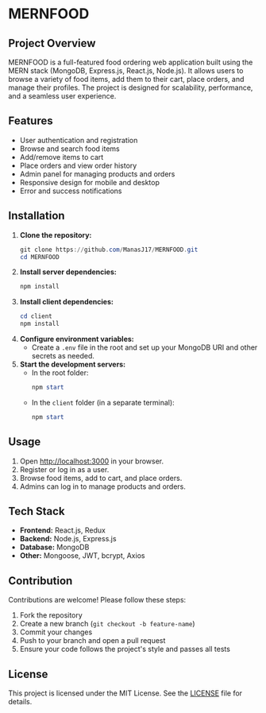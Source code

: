 # MERNFOOD

## Project Overview
MERNFOOD is a full-featured food ordering web application built using the MERN stack (MongoDB, Express.js, React.js, Node.js). It allows users to browse a variety of food items, add them to their cart, place orders, and manage their profiles. The project is designed for scalability, performance, and a seamless user experience.

## Features
- User authentication and registration
- Browse and search food items
- Add/remove items to cart
- Place orders and view order history
- Admin panel for managing products and orders
- Responsive design for mobile and desktop
- Error and success notifications

## Installation
1. **Clone the repository:**
	```powershell
	git clone https://github.com/ManasJ17/MERNFOOD.git
	cd MERNFOOD
	```
2. **Install server dependencies:**
	```powershell
	npm install
	```
3. **Install client dependencies:**
	```powershell
	cd client
	npm install
	```
4. **Configure environment variables:**
	- Create a `.env` file in the root and set up your MongoDB URI and other secrets as needed.
5. **Start the development servers:**
	- In the root folder:
	  ```powershell
	  npm start
	  ```
	- In the `client` folder (in a separate terminal):
	  ```powershell
	  npm start
	  ```

## Usage
1. Open [http://localhost:3000](http://localhost:3000) in your browser.
2. Register or log in as a user.
3. Browse food items, add to cart, and place orders.
4. Admins can log in to manage products and orders.

## Tech Stack
- **Frontend:** React.js, Redux
- **Backend:** Node.js, Express.js
- **Database:** MongoDB
- **Other:** Mongoose, JWT, bcrypt, Axios

## Contribution
Contributions are welcome! Please follow these steps:
1. Fork the repository
2. Create a new branch (`git checkout -b feature-name`)
3. Commit your changes
4. Push to your branch and open a pull request
5. Ensure your code follows the project's style and passes all tests

## License
This project is licensed under the MIT License. See the [LICENSE](LICENSE) file for details.
